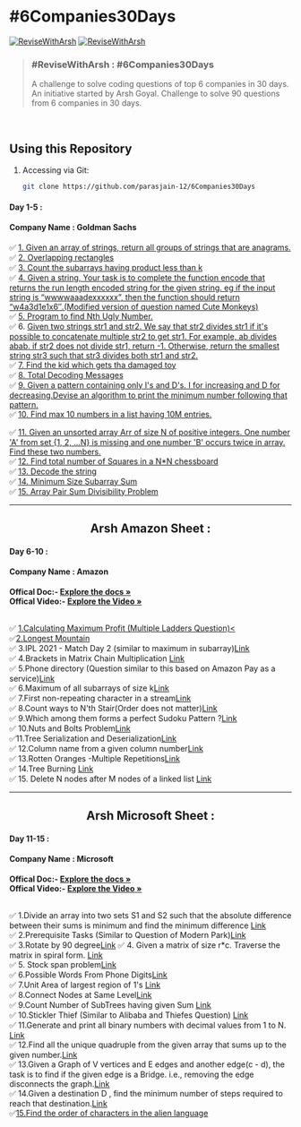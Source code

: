 # #6Companies30Days

[![ReviseWithArsh](https://img.shields.io/badge/ReviseWithArsh-6Companies30Days-green?style=for-the-badge&logo=github)](https://github.com/parasjain-12/6Companies30Days)
[![ReviseWithArsh](https://img.shields.io/badge/Language-Python-red?style=for-the-badge&logo=C%2B%2B)](https://github.com/parasjain-12/6Companies30Days)

>### #ReviseWithArsh : #6Companies30Days 
> A challenge to solve coding questions of top 6 companies in 30 days. An initiative started by Arsh Goyal. 
> Challenge to solve 90 questions from 6 companies in 30 days.

<br>

## Using this Repository
1. Accessing via Git:
   ```bash
   git clone https://github.com/parasjain-12/6Companies30Days
   ```

#### Day 1-5 :
#### Company Name : Goldman Sachs

:white_check_mark: <a href="https://practice.geeksforgeeks.org/problems/print-anagrams-together/1/">1. Given an array of strings, return all groups of strings that are anagrams.</a><br>
:white_check_mark: <a href="https://practice.geeksforgeeks.org/problems/overlapping-rectangles1924/1/">2. Overlapping rectangles </a><br>
:white_check_mark: <a href="https://practice.geeksforgeeks.org/problems/count-the-subarrays-having-product-less-than-k1708/1/">3. Count the subarrays having product less than k </a><br>
:white_check_mark: <a href="https://practice.geeksforgeeks.org/problems/run-length-encoding/1/">4. Given a string, Your task is to  complete the function encode that returns the run length encoded string for the given string. eg if the input string is “wwwwaaadexxxxxx”, then the function should return “w4a3d1e1x6″.(Modified version of question named Cute Monkeys) </a><br>
:white_check_mark: <a href="https://practice.geeksforgeeks.org/problems/ugly-numbers2254/1/">5. Program to find Nth Ugly Number.</a><br>
:white_check_mark: 6. <a href="https://leetcode.com/problems/greatest-common-divisor-of-strings/">Given two strings str1 and str2. We say that str2 divides str1 if it's possible to concatenate multiple str2 to get str1. For example, ab divides abab. if str2 does not divide str1, return -1. Otherwise, return the smallest string str3 such that str3 divides both str1 and str2.</a><br>
:white_check_mark: <a href="https://www.interviewbit.com/problems/distribute-in-circle/">7. Find the kid which gets tha damaged toy</a><br>
:white_check_mark: <a href="https://leetcode.com/problems/decode-ways/">8. Total Decoding Messages </a><br>
:white_check_mark: <a href="https://practice.geeksforgeeks.org/problems/number-following-a-pattern3126/1"> 9. Given a pattern containing only I's and D's. I for increasing and D for decreasing.Devise an algorithm to print the minimum number following that pattern.</a><br>
:white_check_mark: <a href="https://leetcode.com/discuss/interview-experience/514986/Goldman-Sachs-Interview-Process-and-Questions">10. Find max 10 numbers in a list having 10M entries. </a><br>

:white_check_mark: <a href="https://practice.geeksforgeeks.org/problems/find-missing-and-repeating2512/1/">11. Given an unsorted array Arr of size N of positive integers. One number 'A' from     set {1, 2, …N} is missing and one number 'B' occurs twice in array. Find these two numbers.</a><br>
:white_check_mark: <a href="https://practice.geeksforgeeks.org/problems/squares-in-nn-chessboard/0"> 12. Find total number of Squares in a N*N chessboard</a><br>
:white_check_mark: <a href="https://practice.geeksforgeeks.org/problems/decode-the-string2444/1">13. Decode the string</a><br>
:white_check_mark: <a href="https://leetcode.com/problems/minimum-size-subarray-sum/">14. Minimum Size Subarray Sum </a><br>
:white_check_mark: <a href="https://practice.geeksforgeeks.org/problems/array-pair-sum-divisibility-problem3257/1">15. Array Pair Sum Divisibility Problem </a><br>
<hr/>
<b><h2 align="center">Arsh Amazon Sheet :</h2></b>

#### Day 6-10 :
#### Company Name : Amazon

<b>Offical Doc:- </b><a href="https://docs.google.com/document/d/1KH9GVaUCET-y5SL5sg6DAnon9XwRRW-sPiyJ2p7FRLs/edit"><strong>Explore the docs »</strong></a><br/>
<b>Offical Video:- </b> <a href="https://www.youtube.com/watch?v=4ZBKj3ioGjY"><strong>Explore the Video »</strong></a><br/>
<br/>

:white_check_mark: <a href="https://leetcode.com/problems/best-time-to-buy-and-sell-stock-iv/"> 1.Calculating Maximum Profit (Multiple Ladders Question)<</a><br>
:white_check_mark:<a href="https://leetcode.com/problems/longest-mountain-in-array/">2.Longest Mountain </a><br>
:white_check_mark: 3.IPL 2021 - Match Day 2 (similar to maximum in subarray)<a href="https://practice.geeksforgeeks.org/problems/deee0e8cf9910e7219f663c18d6d640ea0b87f87/1/">Link</a><br>
:white_check_mark: 4.Brackets in Matrix Chain Multiplication <a href="https://practice.geeksforgeeks.org/problems/brackets-in-matrix-chain-multiplication1024/1/">Link</a><br>
:white_check_mark: 5.Phone directory (Question similar to this based on Amazon Pay as a service)<a href="https://practice.geeksforgeeks.org/problems/phone-directory4628/1/">Link</a><br>
:white_check_mark: 6.Maximum of all subarrays of size k<a href="https://practice.geeksforgeeks.org/problems/maximum-of-all-subarrays-of-size-k3101/1">Link</a><br>
:white_check_mark: 7.First non-repeating character in a stream<a href="https://practice.geeksforgeeks.org/problems/first-non-repeating-character-in-a-stream1216/1">Link</a><br>
:white_check_mark: 8.Count ways to N'th Stair(Order does not matter)<a href="https://practice.geeksforgeeks.org/problems/count-ways-to-nth-stairorder-does-not-matter1322/1/">Link</a><br>
:white_check_mark: 9.Which among them forms a perfect Sudoku Pattern ?<a href="https://practice.geeksforgeeks.org/problems/is-sudoku-valid4820/1/">Link</a><br>
:white_check_mark: 10.Nuts and Bolts Problem<a href="https://practice.geeksforgeeks.org/problems/nuts-and-bolts-problem0431/1">Link</a><br>
:white_check_mark:11.Tree Serialization and Deserialization<a href="https://practice.geeksforgeeks.org/problems/serialize-and-deserialize-a-binary-tree/1">Link</a><br>
:white_check_mark: 12.Column name from a given column number<a href="https://practice.geeksforgeeks.org/problems/column-name-from-a-given-column-number4244/1/">Link</a><br>
:white_check_mark: 13.Rotten Oranges -Multiple Repetitions<a href="https://leetcode.com/problems/rotting-oranges/">Link</a><br>
:white_check_mark: 14.Tree Burning <a href="https://practice.geeksforgeeks.org/problems/burning-tree/1/">Link</a><br>
:white_check_mark: 15. Delete N nodes after M nodes of a linked list <a href="https://practice.geeksforgeeks.org/problems/delete-n-nodes-after-m-nodes-of-a-linked-list/1/">Link</a><br>
<hr/>
<b><h2 align="center">Arsh Microsoft Sheet :</h2></b>

#### Day 11-15 :
#### Company Name : Microsoft

<b>Offical Doc:- </b><a href="https://docs.google.com/document/d/1sSyOTeZBVJExf0oytLVGk6Z34h1usFm4QRkr1Wb5ouk/edit"><strong>Explore the docs »</strong></a><br/>
<b>Offical Video:- </b> <a href="https://www.youtube.com/watch?v=t8FeH5jNA-E&t=105s&ab_channel=ArshGoyal"><strong>Explore the Video »</strong></a><br/>
<br/>

:white_check_mark:  1.Divide an array into two sets S1 and S2 such that the absolute difference between their sums is minimum and find the minimum difference <a href="https://practice.geeksforgeeks.org/problems/minimum-sum-partition3317/1/">Link</a><br>
:white_check_mark:  2.Prerequisite Tasks (Similar to Question of Modern Park)<a href="https://practice.geeksforgeeks.org/problems/prerequisite-tasks/1/">Link</a><br>
:white_check_mark:  3.Rotate by 90 degree<a href="https://practice.geeksforgeeks.org/problems/rotate-by-90-degree0356/1/">Link</a>
:white_check_mark:  4. Given a matrix of size r*c. Traverse the matrix in spiral form. <a href="https://practice.geeksforgeeks.org/problems/spirally-traversing-a-matrix-1587115621/1/">Link</a><br>
:white_check_mark: 5. Stock span problem<a href="https://practice.geeksforgeeks.org/problems/stock-span-problem-1587115621/1">Link</a><br>
:white_check_mark:  6.Possible Words From Phone Digits<a href="https://practice.geeksforgeeks.org/problems/possible-words-from-phone-digits-1587115620/1/">Link</a><br>
:white_check_mark:  7.Unit Area of largest region of 1's <a href="https://practice.geeksforgeeks.org/problems/length-of-largest-region-of-1s-1587115620/1/">Link</a><br>
:white_check_mark: 8.Connect Nodes at Same Level<a href="https://practice.geeksforgeeks.org/problems/connect-nodes-at-same-level/1/">Link</a><br>
:white_check_mark:  9.Count Number of SubTrees having given Sum <a href="https://practice.geeksforgeeks.org/problems/count-number-of-subtrees-having-given-sum/1/">Link</a><br>
:white_check_mark: 10.Stickler Thief (Similar to Alibaba and Thiefes Question) <a href="https://practice.geeksforgeeks.org/problems/stickler-theif-1587115621/1/">Link</a><br>
:white_check_mark:  11.Generate and print all binary numbers with decimal values from 1 to N.  <a href="https://practice.geeksforgeeks.org/problems/generate-binary-numbers-1587115620/1/">Link</a><br>
:white_check_mark: 12.Find all the unique quadruple from the given array that sums up to the given number.<a href="https://practice.geeksforgeeks.org/problems/find-all-four-sum-numbers1732/1">Link</a><br>
:white_check_mark: 13.Given a Graph of V vertices and E edges and another edge(c - d), the task is to find if the given edge is a Bridge. i.e., removing the edge disconnects the graph.<a href="https://practice.geeksforgeeks.org/problems/bridge-edge-in-graph/1">Link</a><br>
:white_check_mark: 14.Given a destination D , find the minimum number of steps required to reach that destination.<a href="https://practice.geeksforgeeks.org/problems/minimum-number-of-steps-to-reach-a-given-number5234/1/">Link</a><br>
:white_check_mark:<a href="https://practice.geeksforgeeks.org/problems/alien-dictionary/1/">15.Find the order of characters in the alien language</a><br>

